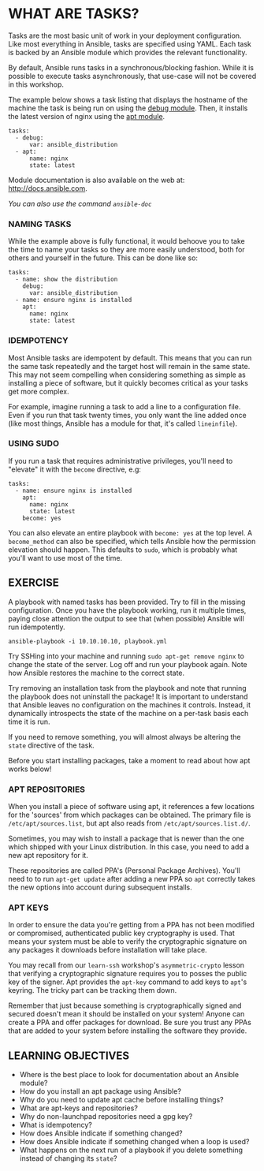 # WHAT ARE TASKS?

Tasks are the most basic unit of work in your deployment configuration. Like
most everything in Ansible, tasks are specified using YAML. Each task is backed
by an Ansible module which provides the relevant functionality.

By default, Ansible runs tasks in a synchronous/blocking fashion. While it is
possible to execute tasks asynchronously, that use-case will not be covered in
this workshop.

The example below shows a task listing that displays the hostname of the
machine the task is being run on using the [debug module]. Then, it installs
the latest version of nginx using the [apt module].

```
tasks:
  - debug:
      var: ansible_distribution
  - apt:
      name: nginx
      state: latest
```

Module documentation is also available on the web at:
http://docs.ansible.com.

*You can also use the command `ansible-doc`*

### NAMING TASKS

While the example above is fully functional, it would behoove you to take the
time to name your tasks so they are more easily understood, both for others
and yourself in the future. This can be done like so:

```
tasks:
  - name: show the distribution
    debug:
      var: ansible_distribution
  - name: ensure nginx is installed
    apt:
      name: nginx
      state: latest
```

### IDEMPOTENCY

Most Ansible tasks are idempotent by default. This means that you can run the
same task repeatedly and the target host will remain in the same state. This
may not seem compelling when considering something as simple as installing a
piece of software, but it quickly becomes critical as your tasks get more
complex.

For example, imagine running a task to add a line to a configuration file. Even
if you run that task twenty times, you only want the line added once (like most
things, Ansible has a module for that, it's called `lineinfile`).

### USING SUDO

If you run a task that requires administrative privileges, you'll need to
"elevate" it with the `become` directive, e.g:

```
tasks:
  - name: ensure nginx is installed
    apt:
      name: nginx
      state: latest
    become: yes
```

You can also elevate an entire playbook with `become: yes` at the top level.
A `become_method` can also be specified, which tells Ansible how the permission
elevation should happen. This defaults to `sudo`, which is probably what you'll
want to use most of the time.

## EXERCISE

A playbook with named tasks has been provided. Try to fill in the missing
configuration. Once you have the playbook working, run it multiple times,
paying close attention the output to see that (when possible) Ansible will
run idempotently.

```
ansible-playbook -i 10.10.10.10, playbook.yml
```

Try SSHing into your machine and running `sudo apt-get remove nginx` to change
the state of the server. Log off and run your playbook again. Note how Ansible
restores the machine to the correct state.

Try removing an installation task from the playbook and note that running the
playbook does not uninstall the package! It is important to understand that
Ansible leaves no configuration on the machines it controls. Instead, it
dynamically introspects the state of the machine on a per-task basis each time
it is run.

If you need to remove something, you will almost always be altering the `state`
directive of the task.

Before you start installing packages, take a moment to read about how apt works
below!

### APT REPOSITORIES

When you install a piece of software using apt, it references a few locations
for the 'sources' from which packages can be obtained. The primary file is
`/etc/apt/sources.list`, but apt also reads from `/etc/apt/sources.list.d/`.

Sometimes, you may wish to install a package that is newer than the one which
shipped with your Linux distribution. In this case, you need to add a new apt
repository for it.

These repositories are called PPA's (Personal Package Archives). You'll need to
to run `apt-get update` after adding a new PPA so `apt` correctly takes the new
options into account during subsequent installs.

### APT KEYS

In order to ensure the data you're getting from a PPA has not been modified
or compromised, authenticated public key cryptography is used. That means your
system must be able to verify the cryptographic signature on any packages it
downloads before installation will take place.

You may recall from our `learn-ssh` workshop's `asymmetric-crypto` lesson that
verifying a cryptographic signature requires you to posses the public key of the
signer. Apt provides the `apt-key` command to add keys to `apt`'s keyring. The
tricky part can be tracking them down.

Remember that just because something is cryptographically signed and secured
doesn't mean it should be installed on your system! Anyone can create a PPA and
offer packages for download. Be sure you trust any PPAs that are added to your
system before installing the software they provide.

## LEARNING OBJECTIVES

- Where is the best place to look for documentation about an Ansible module?
- How do you install an apt package using Ansible?
- Why do you need to update apt cache before installing things?
- What are apt-keys and repositories?
- Why do non-launchpad repositories need a gpg key?
- What is idempotency?
- How does Ansible indicate if something changed?
- How does Ansible indicate if something changed when a loop is used?
- What happens on the next run of a playbook if you delete something instead of
  changing its `state`?

[debug module]: http://docs.ansible.com/ansible/debug_module.html
[apt module]: http://docs.ansible.com/ansible/apt_module.html
